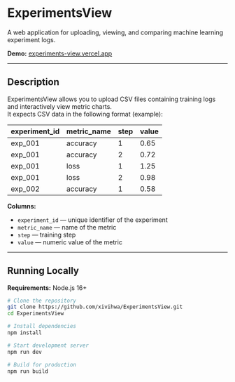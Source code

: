 # ExperimentsView

A web application for uploading, viewing, and comparing machine learning experiment logs.

**Demo:** [experiments-view.vercel.app](https://experiments-view.vercel.app/)

---

## Description

ExperimentsView allows you to upload CSV files containing training logs and interactively view metric charts.  
It expects CSV data in the following format (example):

| experiment_id | metric_name | step | value |
|---------------|-------------|------|-------|
| exp_001       | accuracy    | 1    | 0.65  |
| exp_001       | accuracy    | 2    | 0.72  |
| exp_001       | loss        | 1    | 1.25  |
| exp_001       | loss        | 2    | 0.98  |
| exp_002       | accuracy    | 1    | 0.58  |

**Columns:**
- `experiment_id` — unique identifier of the experiment
- `metric_name` — name of the metric
- `step` — training step
- `value` — numeric value of the metric

---

## Running Locally

**Requirements:** Node.js 16+

```bash
# Clone the repository
git clone https://github.com/xivihwa/ExperimentsView.git
cd ExperimentsView

# Install dependencies
npm install

# Start development server
npm run dev

# Build for production
npm run build
